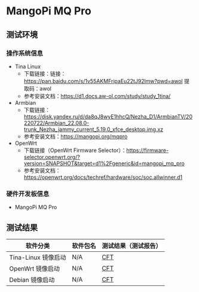 # MangoPi MQ Pro

## 测试环境

### 操作系统信息

- Tina Linux
  - 下载链接：链接：https://pan.baidu.com/s/1v55AKMFripaEu22tJ92lmw?pwd=awol 提取码：awol
  - 参考安装文档：https://d1.docs.aw-ol.com/study/study_1tina/
- Armbian
  - 下载链接：https://disk.yandex.ru/d/da8qJ8wyE1hhcQ/Nezha_D1/ArmbianTV/20220722/Armbian_22.08.0-trunk_Nezha_jammy_current_5.19.0_xfce_desktop.img.xz
  - 参考安装文档：https://mangopi.org/mqpro
- OpenWrt
  - 下载链接（OpenWrt Firmware Selector）：https://firmware-selector.openwrt.org/?version=SNAPSHOT&target=d1%2Fgeneric&id=mangopi_mq_pro
  - 参考安装文档：https://openwrt.org/docs/techref/hardware/soc/soc.allwinner.d1

### 硬件开发板信息

- MangoPi MQ Pro

## 测试结果

| 软件分类                       | 软件包名     | 测试结果（测试报告）        |
|----------------------------|--------------|---------------------------|
| Tina-Linux 镜像启动            | N/A          | [CFT][Tina]            |
| OpenWrt 镜像启动               | N/A          | [CFT][OpenWrt]         |
| Debian 镜像启动                | N/A          | [CFT][Debian]          |

[Tina]: ./TinaLinux/README.md
[OpenWrt]: ./OpenWrt/README.md
[Debian]: ./Debian/README.md
